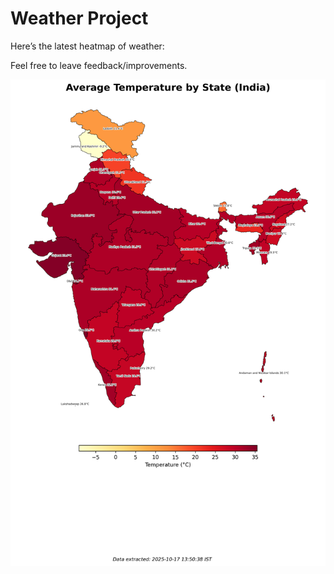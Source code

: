 # Weather Project

Here’s the latest heatmap of weather:

Feel free to leave feedback/improvements.

![India Heatmap](docs/assets/india_heatmap.png?v=F1FC59)
